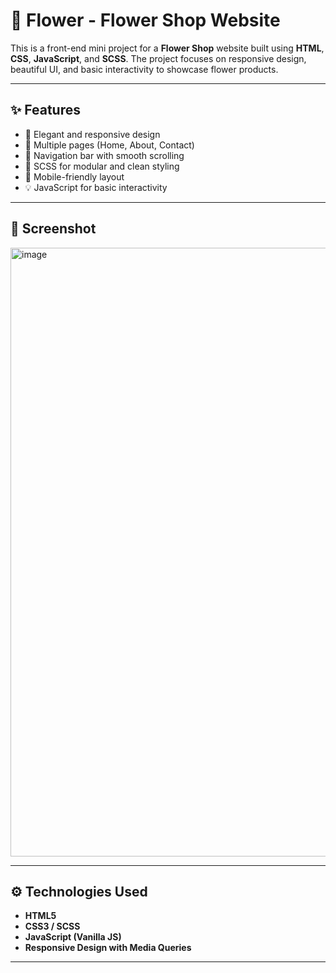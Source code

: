 # 🌸 Flower - Flower Shop Website

This is a front-end mini project for a **Flower Shop** website built using **HTML**, **CSS**, **JavaScript**, and **SCSS**. The project focuses on responsive design, beautiful UI, and basic interactivity to showcase flower products.

---

## ✨ Features

- 🌸 Elegant and responsive design
- 🧾 Multiple pages (Home, About, Contact)
- 🧭 Navigation bar with smooth scrolling
- 🎨 SCSS for modular and clean styling
- 📱 Mobile-friendly layout
- 💡 JavaScript for basic interactivity

---

## 📸 Screenshot

<img width="1919" height="974" alt="image" src="https://github.com/user-attachments/assets/106e5aca-cd7f-48ce-9fad-4a0731b50570" />

---

## ⚙️ Technologies Used

- **HTML5**
- **CSS3 / SCSS**
- **JavaScript (Vanilla JS)**
- **Responsive Design with Media Queries**

---
